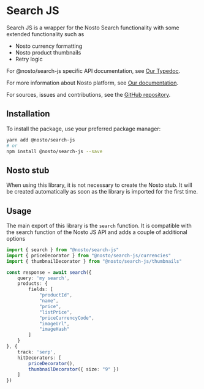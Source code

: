 # Search JS

Search JS is a wrapper for the Nosto Search functionality with some extended functionality such as
* Nosto currency formatting
* Nosto product thumbnails
* Retry logic

For @nosto/search-js specific API documentation, see [Our Typedoc](https://nosto.github.io/search-js/).

For more information about Nosto platform, see [Our documentation](https://docs.nosto.com/techdocs).

For sources, issues and contributions, see the [GitHub repository](https://github.com/Nosto/search-js).

## Installation

To install the package, use your preferred package manager:

```bash
yarn add @nosto/search-js
# or
npm install @nosto/search-js --save
```

## Nosto stub

When using this library, it is not necessary to create the Nosto stub. It will be created automatically as soon as the library is imported for the first time.

## Usage

The main export of this library is the `search` function. It is compatible with the search function of the Nosto JS API and adds a couple of additional options

```ts
import { search } from "@nosto/search-js"
import { priceDecorator } from "@nosto/search-js/currencies"
import { thumbnailDecorator } from "@nosto/search-js/thumbnails"

const response = await search({
    query: 'my search',
    products: { 
        fields: [
            "productId",
            "name",
            "price",
            "listPrice",
            "priceCurrencyCode",
            "imageUrl",
            "imageHash"
        ] 
    }
}, {
    track: 'serp',
    hitDecorators: [
        priceDecorator(),
        thumbnailDecorator({ size: "9" })
    ]
})

```